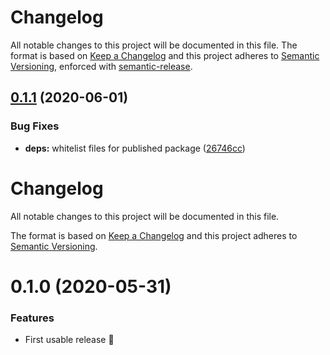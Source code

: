 # Changelog

All notable changes to this project will be documented in this file.
The format is based on [Keep a Changelog](https://keepachangelog.com/en/1.0.0/) and this project adheres to [Semantic Versioning](https://semver.org/spec/v2.0.0.html), enforced with [semantic-release](https://github.com/semantic-release/semantic-release).

## [0.1.1](https://github.com/thibaudcolas/pa11y-runner-htmlhint/compare/v0.1.0...v0.1.1) (2020-06-01)

### Bug Fixes

- **deps:** whitelist files for published package ([26746cc](https://github.com/thibaudcolas/pa11y-runner-htmlhint/commit/26746cc949aa96ee753b1e314249124280abc4fa))

# Changelog

All notable changes to this project will be documented in this file.

The format is based on [Keep a Changelog](https://keepachangelog.com/en/1.0.0/) and this project adheres to [Semantic Versioning](https://semver.org/spec/v2.0.0.html).

# 0.1.0 (2020-05-31)

### Features

- First usable release 🎉
